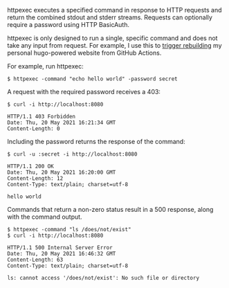 httpexec executes a specified command in response to HTTP requests and return
the combined stdout and stderr streams.  Requests can optionally require a
password using HTTP BasicAuth.

httpexec is only designed to run a single, specific command and does not take
any input from request.  For example, I use this to [trigger rebuilding][] my
personal hugo-powered website from GitHub Actions.

[trigger rebuilding]: https://github.com/willnorris/willnorris.com/blob/main/.github/workflows/deploy.yml

For example, run httpexec:

    $ httpexec -command "echo hello world" -password secret

A request with the required password receives a 403:

    $ curl -i http://localhost:8080
    
    HTTP/1.1 403 Forbidden
    Date: Thu, 20 May 2021 16:21:34 GMT
    Content-Length: 0

Including the password returns the response of the command:

    $ curl -u :secret -i http://localhost:8080
    
    HTTP/1.1 200 OK
    Date: Thu, 20 May 2021 16:20:00 GMT
    Content-Length: 12
    Content-Type: text/plain; charset=utf-8
    
    hello world

Commands that return a non-zero status result in a 500 response, along with
the command output.

    $ httpexec -command "ls /does/not/exist"
    $ curl -i http://localhost:8080

    HTTP/1.1 500 Internal Server Error
    Date: Thu, 20 May 2021 16:46:32 GMT
    Content-Length: 63
    Content-Type: text/plain; charset=utf-8

    ls: cannot access '/does/not/exist': No such file or directory
